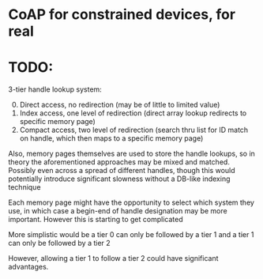 # CoAP for constrained devices, for real

# TODO:

3-tier handle lookup system:

0.  Direct access, no redirection (may be of little to limited value)
1.  Index access, one level of redirection (direct array lookup redirects to specific memory page)
2.  Compact access, two level of redirection (search thru list for ID match on handle, which then maps to a specific memory page)

Also, memory pages themselves are used to store the handle lookups, so in theory the aforementioned approaches may be mixed and matched.  Possibly even across a spread of different handles, though this would potentially introduce significant slowness without a DB-like indexing technique

Each memory page might have the opportunity to select which system they use, in which case a begin-end of handle designation may be more important.  However this is starting to get complicated

More simplistic would be a tier 0 can only be followed by a tier 1 and a tier 1 can only be followed by a tier 2

However, allowing a tier 1 to follow a tier 2 could have significant advantages.  